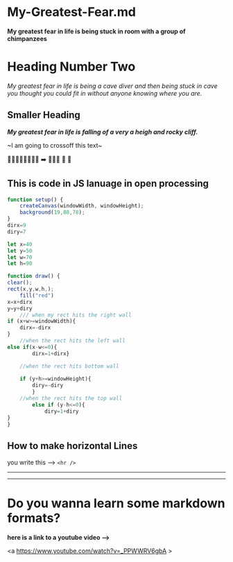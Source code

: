 # My-Greatest-Fear.md
__My greatest fear in life is being stuck in room  with a group of chimpanzees__ 

# Heading Number Two
 *My greatest fear in life is being a cave diver and then being stuck in cave you thought you could fit in without anyone knowing where you are.*


## Smaller Heading

***My greatest fear in life is falling of a very a heigh and rocky cliff.***


~I am going to crossoff this text~

 🌇🚶‍♀️👀👨‍🦲🚴👋 ➡️ 🚶‍♀️👋 🏪 🥮


## This is code in JS lanuage in open processing 

``` js
function setup() {
	createCanvas(windowWidth, windowHeight);
	background(19,88,78);
}
dirx=9
diry=7

let x=40
let y=50
let w=70
let h=90

function draw() {
clear(); 
rect(x,y,w,h,);
	fill("red")
x=x+dirx
y=y+diry
	/// when my rect hits the right wall
if (x+w>=windowWidth){
	dirx=-dirx
}
	//when the rect hits the left wall
else if(x-w<=0){
		dirx=1+dirx}

	//when the rect hits bottom wall
	
	if (y+h>=windowHeight){
		diry=-diry
		}
	//when the rect hits the top wall
		else if (y-h<=0){
			diry=1+diry
}
}
```

## How to make horizontal Lines
you write this --> `<hr />`
<hr/>



<hr />

# Do you wanna learn some markdown formats? 

**here is a link to a youtube video -->**

<a https://www.youtube.com/watch?v=_PPWWRV6gbA >
